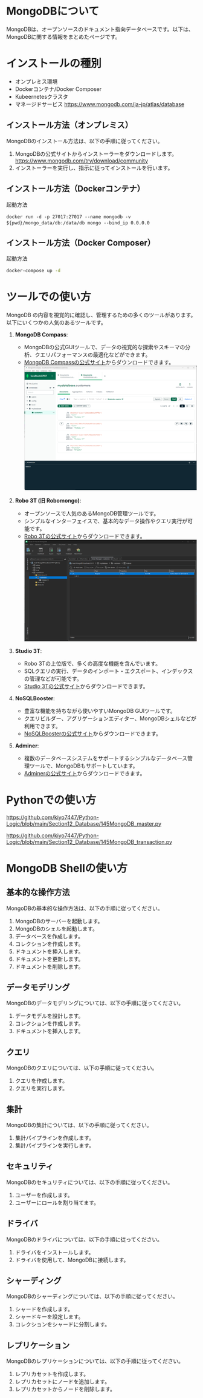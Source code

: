 # MongoDBについて

MongoDBは、オープンソースのドキュメント指向データベースです。以下は、MongoDBに関する情報をまとめたページです。

# インストールの種別
* オンプレミス環境
* Dockerコンテナ/Docker Composer
* Kubeernetesクラスタ
* マネージドサービス
https://www.mongodb.com/ja-jp/atlas/database


## インストール方法（オンプレミス）
MongoDBのインストール方法は、以下の手順に従ってください。

1. MongoDBの公式サイトからインストーラーをダウンロードします。
https://www.mongodb.com/try/download/community
2. インストーラーを実行し、指示に従ってインストールを行います。

## インストール方法（Dockerコンテナ）
起動方法
```
docker run -d -p 27017:27017 --name mongodb -v ${pwd}/mongo_data/db:/data/db mongo --bind_ip 0.0.0.0
```
## インストール方法（Docker Composer）
起動方法
```bash
docker-compose up -d
```
# ツールでの使い方
MongoDB の内容を視覚的に確認し、管理するための多くのツールがあります。
以下にいくつかの人気のあるツールです。

1. **MongoDB Compass**:
   - MongoDBの公式GUIツールで、データの視覚的な探索やスキーマの分析、クエリパフォーマンスの最適化などができます。
   - [MongoDB Compassの公式サイト](https://www.mongodb.com/products/compass)からダウンロードできます。
![MongoDB Compass](./MongoDBCompass.png)
2. **Robo 3T (旧 Robomongo)**:
   - オープンソースで人気のあるMongoDB管理ツールです。
   - シンプルなインターフェイスで、基本的なデータ操作やクエリ実行が可能です。
   - [Robo 3Tの公式サイト](https://robomongo.org/)からダウンロードできます。
![Studio 3T](./Studio3T.png)
3. **Studio 3T**:
   - Robo 3Tの上位版で、多くの高度な機能を含んでいます。
   - SQLクエリの実行、データのインポート・エクスポート、インデックスの管理などが可能です。
   - [Studio 3Tの公式サイト](https://studio3t.com/)からダウンロードできます。

4. **NoSQLBooster**:
   - 豊富な機能を持ちながら使いやすいMongoDB GUIツールです。
   - クエリビルダー、アグリゲーションエディター、MongoDBシェルなどが利用できます。
   - [NoSQLBoosterの公式サイト](https://nosqlbooster.com/)からダウンロードできます。

5. **Adminer**:
   - 複数のデータベースシステムをサポートするシンプルなデータベース管理ツールで、MongoDBもサポートしています。
   - [Adminerの公式サイト](https://www.adminer.org/)からダウンロードできます。

# Pythonでの使い方
https://github.com/kiyo7447/Python-Logic/blob/main/Section12_Database/145MongoDB_master.py

https://github.com/kiyo7447/Python-Logic/blob/main/Section12_Database/145MongoDB_transaction.py

# MongoDB Shellの使い方

## 基本的な操作方法

MongoDBの基本的な操作方法は、以下の手順に従ってください。

1. MongoDBのサーバーを起動します。
2. MongoDBのシェルを起動します。
3. データベースを作成します。
4. コレクションを作成します。
5. ドキュメントを挿入します。
6. ドキュメントを更新します。
7. ドキュメントを削除します。

## データモデリング

MongoDBのデータモデリングについては、以下の手順に従ってください。

1. データモデルを設計します。
2. コレクションを作成します。
3. ドキュメントを挿入します。

## クエリ

MongoDBのクエリについては、以下の手順に従ってください。

1. クエリを作成します。
2. クエリを実行します。

## 集計

MongoDBの集計については、以下の手順に従ってください。

1. 集計パイプラインを作成します。
2. 集計パイプラインを実行します。

## セキュリティ

MongoDBのセキュリティについては、以下の手順に従ってください。

1. ユーザーを作成します。
2. ユーザーにロールを割り当てます。

## ドライバ

MongoDBのドライバについては、以下の手順に従ってください。

1. ドライバをインストールします。
2. ドライバを使用して、MongoDBに接続します。

## シャーディング

MongoDBのシャーディングについては、以下の手順に従ってください。

1. シャードを作成します。
2. シャードキーを設定します。
3. コレクションをシャードに分割します。

## レプリケーション

MongoDBのレプリケーションについては、以下の手順に従ってください。

1. レプリカセットを作成します。
2. レプリカセットにノードを追加します。
3. レプリカセットからノードを削除します。
